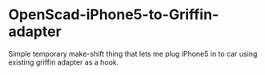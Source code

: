 OpenScad-iPhone5-to-Griffin-adapter
===================================

Simple temporary make-shift thing that lets me plug iPhone5 in to car using existing griffin adapter as a hook.
